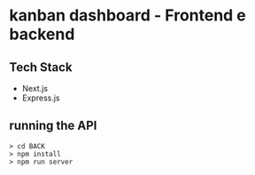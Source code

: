 # kanban dashboard - Frontend e backend

## Tech Stack 

* Next.js
* Express.js

## running the API

```console
> cd BACK
> npm install
> npm run server
```
